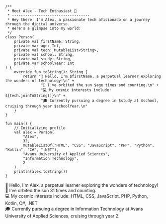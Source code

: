 ```
/**
 * Meet Alex - Tech Enthusiast 🚀
 * -----------------------------------
 * Hey there! I'm Alex, a passionate tech aficionado on a journey through the digital universe.
 * Here's a glimpse into my world:
 */
class Person(
    private val firstName: String,
    private var age: Int,
    private val tech: MutableList<String>,
    private val school: String,
    private val study: String,
    private var schoolYear: Int
) {
    override fun toString(): String {
        return "👋 Hello, I'm $firstName, a perpetual learner exploring the wonders of technology!\n" +
                "🎂 I've orbited the sun $age times and counting.\n" +
                "💻 My cosmic interests include: ${tech.joinToString()}\n" +
                "🎓 Currently pursuing a degree in $study at $school, cruising through year $schoolYear.\n"
    }
}

fun main() {
    // Initializing profile
    val alex = Person(
        "Alex",
        32,
        mutableListOf("HTML", "CSS", "JavaScript", "PHP", "Python", "Kotlin", "C#", ".NET"),
        "Avans University of Applied Sciences",
        "Information Technology",
        2
    )
    println(alex.toString())
}
```

👋 Hello, I'm Alex, a perpetual learner exploring the wonders of technology!\
🎂 I've orbited the sun 31 times and counting.\
💻 My cosmic interests include: HTML, CSS, JavaScript, PHP, Python, Kotlin, C#, .NET\
🎓 Currently pursuing a degree in Information Technology at Avans University of Applied Sciences, cruising through year 2.
